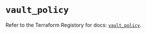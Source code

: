 # `vault_policy`

Refer to the Terraform Registory for docs: [`vault_policy`](https://registry.terraform.io/providers/hashicorp/vault/3.22.0/docs/resources/policy).
